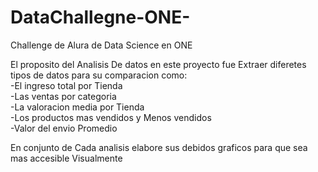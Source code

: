 # DataChallegne-ONE-
Challenge de Alura de Data Science en ONE 

El proposito del Analisis De datos en este proyecto fue Extraer diferetes tipos de datos para su comparacion como: <br>
-El ingreso total por Tienda <br>
-Las ventas por categoria  <br>
-La valoracion media por Tienda  <br>
-Los productos mas vendidos y Menos vendidos  <br>
-Valor del envio Promedio  <br>

En conjunto de Cada analisis elabore sus debidos graficos para que sea mas accesible Visualmente
